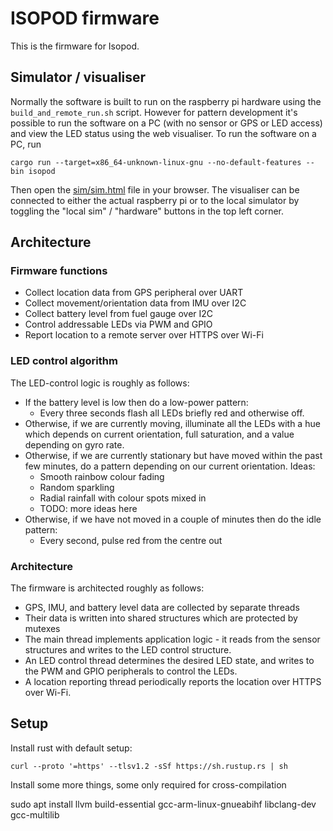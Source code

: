 # ISOPOD firmware

This is the firmware for Isopod.

## Simulator / visualiser
Normally the software is built to run on the raspberry pi hardware using the
`build_and_remote_run.sh` script.  However for pattern development it's
possible to run the software on a PC (with no sensor or GPS or LED access)
and view the LED status using the web visualiser.  To run the software on
a PC, run

```cargo run --target=x86_64-unknown-linux-gnu --no-default-features --bin isopod```

Then open the [sim/sim.html](sim/sim.html) file in your browser.  The
visualiser can be connected to either the actual raspberry pi or to the local
simulator by toggling the "local sim" / "hardware" buttons in the top left
corner.

## Architecture
### Firmware functions
* Collect location data from GPS peripheral over UART
* Collect movement/orientation data from IMU over I2C
* Collect battery level from fuel gauge over I2C
* Control addressable LEDs via PWM and GPIO
* Report location to a remote server over HTTPS over Wi-Fi

### LED control algorithm
The LED-control logic is roughly as follows:
* If the battery level is low then do a low-power pattern:
  * Every three seconds flash all LEDs briefly red and otherwise off.
* Otherwise, if we are currently moving, illuminate all the LEDs with a hue
  which depends on current orientation, full saturation, and a value depending
  on gyro rate.
* Otherwise, if we are currently stationary but have moved within the past few
  minutes, do a pattern depending on our current orientation.  Ideas:
  * Smooth rainbow colour fading
  * Random sparkling
  * Radial rainfall with colour spots mixed in
  * TODO: more ideas here
* Otherwise, if we have not moved in a couple of minutes then do the idle
  pattern:
  * Every second, pulse red from the centre out

### Architecture
The firmware is architected roughly as follows:
* GPS, IMU, and battery level data are collected by separate threads
* Their data is written into shared structures which are protected by mutexes
* The main thread implements application logic - it reads from the sensor
  structures and writes to the LED control structure.
* An LED control thread determines the desired LED state, and writes to the
  PWM and GPIO peripherals to control the LEDs.
* A location reporting thread periodically reports the location over HTTPS
  over Wi-Fi.

## Setup

Install rust with default setup:

`curl --proto '=https' --tlsv1.2 -sSf https://sh.rustup.rs | sh`

Install some more things, some only required for cross-compilation

sudo apt install llvm build-essential gcc-arm-linux-gnueabihf libclang-dev gcc-multilib
